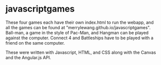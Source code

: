 # javascriptgames

These four games each have their own index.html to run the webapp, and all the games can be found at "merrylewang.github.io/javascriptgames". Ball-man, a game in the style of Pac-Man, and Hangman can be played against the computer. Connect 4 and Battleships have to be played with a friend on the same computer. 

These were written with Javascript, HTML, and CSS along with the Canvas and the Angular.js API. 
